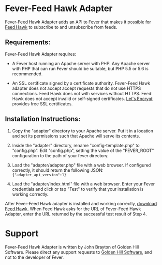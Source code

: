 # Fever-Feed Hawk Adapter

Fever-Feed Hawk Adapter adds an API to [Fever](http://feedafever.com/) that makes 
it possible for [Feed Hawk](https://www.goldenhillsoftware.com/feed-hawk/) to subscribe 
to and unsubscribe from feeds.

## Requirements:

Fever-Feed Hawk Adapter requires:

* A Fever host running an Apache server with PHP. Any Apache server with PHP that can run Fever should 
be suitable, but PHP 5.5 or 5.6 is recommended.

* An SSL certificate signed by a certificate authority. Fever-Feed Hawk adapter does not accept 
accept requests that do not use HTTPS connections. Feed Hawk does not with services 
without HTTPS. Feed Hawk does not accept invalid or self-signed certificates. [Let's Encrypt](https://letsencrypt.org/)
provides free SSL certificates.

## Installation Instructions:

1. Copy the "adapter" directory to your Apache server. Put it in a location and set its 
permissions such that Apache will serve its contents.

2. Inside the "adapter" directory, rename "config-template.php" to "config.php". Edit 
"config.php", setting the value of the "FEVER_ROOT" configuration to the path of your 
fever directory.

3. Load the "adapter/adapter.php" file with a web browser. If configured correctly, it 
should return the following JSON: `{"adapter_api_version":1}`

4. Load the "adapter/index.html" file with a web browser. Enter your Fever credentials and 
click or tap "Test" to verify that your installation is working correctly.

After Fever-Feed Hawk adapter is installed and working correctly, [download Feed Hawk](https://itunes.apple.com/us/app/feed-hawk/id1093873777?ls=1&mt=8).
When Feed Hawk asks for the URL of Fever-Feed Hawk Adapter, enter the URL returned by the successful 
test result of Step 4.

# Support

Fever-Feed Hawk Adapter is written by John Brayton of Golden Hill Software. Please direct 
any support requests to [Golden Hill Software](mailto:support@goldenhillsoftware.com), and 
not to the developer of Fever.